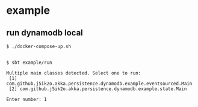 # example

## run dynamodb local

```shell
$ ./docker-compose-up.sh
```

## 

```shell
$ sbt example/run

Multiple main classes detected. Select one to run:
 [1] com.github.j5ik2o.akka.persistence.dynamodb.example.eventsourced.Main
 [2] com.github.j5ik2o.akka.persistence.dynamodb.example.state.Main

Enter number: 1

```